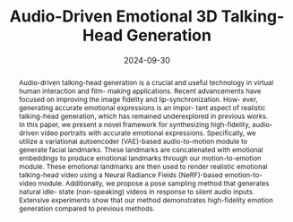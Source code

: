 ---
title: "Audio-Driven Emotional 3D Talking-Head Generation"
date: 2024-09-30
publishDate: 2024-09-30
authors: ["Wenqing Wang", "Yun Fu"]
publication_types: ["1"]  # Use "1" for conference papers, "2" for journal articles, etc.
abstract: "Audio-driven talking-head generation is a crucial and useful technology in virtual human interaction and film- making applications. Recent advancements have focused on improving the image fidelity and lip-synchronization. How- ever, generating accurate emotional expressions is an impor- tant aspect of realistic talking-head generation, which has remained underexplored in previous works. In this paper, we present a novel framework for synthesizing high-fidelity, audio- driven video portraits with accurate emotional expressions. Specifically, we utilize a variational autoencoder (VAE)-based audio-to-motion module to generate facial landmarks. These landmarks are concatenated with emotional embeddings to produce emotional landmarks through our motion-to-emotion module. These emotional landmarks are then used to render realistic emotional talking-head video using a Neural Radiance Fields (NeRF)-based emotion-to-video module. Additionally, we propose a pose sampling method that generates natural idle- state (non-speaking) videos in response to silent audio inputs. Extensive experiments show that our method demonstrates high-fidelity emotion generation compared to previous methods."
featured: false
publication: "IEEE International Conference on Automatic Face and Gesture Recognition"
tags: ["NeRF", "Digital Humans", "emotion", "Audio-driven video portraits"]

url_pdf: https://arxiv.org/abs/2410.17262
---